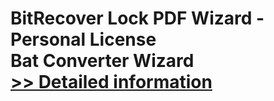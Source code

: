 # BitRecover Lock PDF Wizard - Personal License<br />Bat Converter Wizard<br />[>> Detailed information](https://secure.shareit.com/shareit/product.html?productid=300953444&affiliateid=200057808)